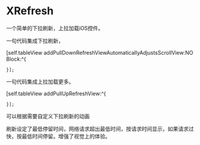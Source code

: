 # XRefresh
一个简单的下拉刷新，上拉加载iOS控件。

一句代码集成下拉刷新，

[self.tableView addPullDownRefreshViewAutomaticallyAdjustsScrollView:NO Block:^{
       
    }];
    
一句代码集成上拉加载更多。

[self.tableView addPullUpRefreshView:^{
       
    }];
    
可以根据需要自定义下拉刷新的动画

刷新设定了最低停留时间，网络请求超出最低时间，按请求时间显示，如果请求过快，按最低时间停留。增强了视觉上的体验。



